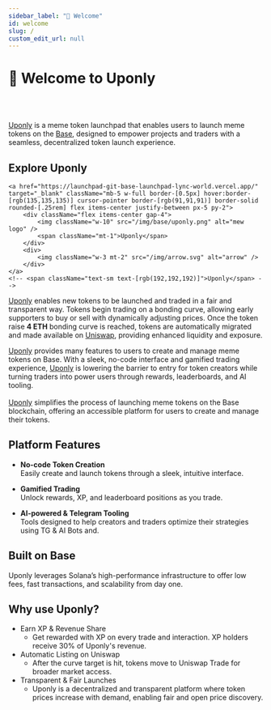 ```yaml
---
sidebar_label: "👋 Welcome"
id: welcome
slug: /
custom_edit_url: null
---
```


# 👋 Welcome to Uponly

<!-- <div className="flex flex-col items-center">
    <img src="/img/cover.png" alt="Base Cover" />
</div> -->
<br>
</br>

[Uponly](https://launchpad-git-base-launchpad-lync-world.vercel.app/) is a meme token launchpad that enables users to launch meme tokens on the [Base](https://www.base.org/), designed to empower projects and traders with a seamless, decentralized token launch experience.<br/>

## Explore Uponly

<div className="flex items-center flex-col mb-5">

    <a href="https://launchpad-git-base-launchpad-lync-world.vercel.app/" target="_blank" className="mb-5 w-full border-[0.5px] hover:border-[rgb(135,135,135)] cursor-pointer border-[rgb(91,91,91)] border-solid rounded-[.25rem] flex items-center justify-between px-5 py-2">
        <div className="flex items-center gap-4">
            <img className="w-10" src="/img/base/uponly.png" alt="mew logo" />
            <span className="mt-1">Uponly</span>
        </div>
        <div>
            <img className="w-3 mt-2" src="/img/arrow.svg" alt="arrow" />
        </div>
    </a>
    <!-- <span className="text-sm text-[rgb(192,192,192)]">Uponly</span> -->

</div>

[Uponly](https://launchpad-git-base-launchpad-lync-world.vercel.app/) enables new tokens to be launched and traded in a fair and transparent way. Tokens begin trading on a bonding curve, allowing early supporters to buy or sell with dynamically adjusting prices. Once the token raise **4 ETH** bonding curve is reached, tokens are automatically migrated and made available on [Uniswap](https://app.uniswap.org/explore/tokens), providing enhanced liquidity and exposure.

[Uponly](https://launchpad-git-base-launchpad-lync-world.vercel.app/) provides many features to users to create and manage meme tokens on Base. With a sleek, no-code interface and gamified trading experience, [Uponly](https://launchpad-git-base-launchpad-lync-world.vercel.app/) is lowering the barrier to entry for token creators while turning traders into power users through rewards, leaderboards, and AI tooling. <br></br>
[Uponly](https://launchpad-git-base-launchpad-lync-world.vercel.app/) simplifies the process of launching meme tokens on the Base blockchain, offering an accessible platform for users to create and manage their tokens.

## Platform Features

- **No-code Token Creation**  
  Easily create and launch tokens through a sleek, intuitive interface.

- **Gamified Trading**  
  Unlock rewards, XP, and leaderboard positions as you trade.

- **AI-powered & Telegram Tooling**  
  Tools designed to help creators and traders optimize their strategies using TG & AI Bots and.

## Built on Base

Uponly leverages Solana’s high-performance infrastructure to offer low fees, fast transactions, and scalability from day one.

## Why use Uponly?

- Earn XP & Revenue Share
  - Get rewarded with XP on every trade and interaction. XP holders receive 30% of Uponly's revenue.
- Automatic Listing on Uniswap
  - After the curve target is hit, tokens move to Uniswap Trade for broader market access.
- Transparent & Fair Launches
  - Uponly is a decentralized and transparent platform where token prices increase with demand, enabling fair and open price discovery.
